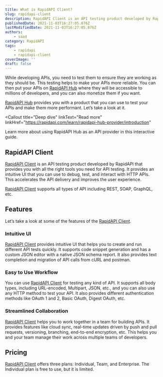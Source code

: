 ```yaml
---
title: What is RapidAPI Client?
slug: rapidapi-client
description: RapidAPI Client is an API testing product developed by RapidAPI that provides you with all the right tools you need for API testing.
publishedDate: 2021-11-03T16:27:05.876Z
lastModifiedDate: 2021-11-03T16:27:05.876Z
authors:
    - saad
category: RapidAPI
tags:
    - rapidapi
    - rapidapi-client
coverImage: ''
draft: false
---
```


<Lead>

While developing APIs, you need to test them to ensure they are working as they should be. This testing helps to make your APIs more reliable. You can then put your APIs on [RapidAPI Hub](https://RapidAPI.com/hub?utm_source=RapidAPI.com/guides&utm_medium=DevRel&utm_campaign=DevRel) where they will be accessible to millions of developers, and you can also monetize them if you want.

</Lead>

[RapidAPI Hub](https://RapidAPI.com/hub?utm_source=RapidAPI.com/guides&utm_medium=DevRel&utm_campaign=DevRel) provides you with a product that you can use to test your APIs and make them more performant. Let’s take a look at it.

<Callout
  title="Deep dive"
  linkText="Read more"
  linkHref="https://rapidapi.com/learn/rapidapi-hub-provider/introduction"
>
  Learn more about using RapidAPI Hub as an API provider in this interactive guide.
</Callout>

## RapidAPI Client

[RapidAPI Client](https://RapidAPI.com/products/api-design?utm_source=RapidAPI.com/guides&utm_medium=DevRel&utm_campaign=DevRel) is an API testing product developed by RapidAPI that provides you with all the right tools you need for API testing. It provides an intuitive UI that you can use to debug, test, and interact with HTTP APIs. This accelerates the API delivery and improves the user experience.

[RapidAPI Client](https://RapidAPI.com/products/api-design?utm_source=RapidAPI.com/guides&utm_medium=DevRel&utm_campaign=DevRel) supports all types of API including REST, SOAP, GraphQL, etc.

## Features

Let’s take a look at some of the features of the [RapidAPI Client](https://RapidAPI.com/products/api-design?utm_source=RapidAPI.com/guides&utm_medium=DevRel&utm_campaign=DevRel).

### Intuitive UI

[RapidAPI Client](https://RapidAPI.com/products/api-design?utm_source=RapidAPI.com/guides&utm_medium=DevRel&utm_campaign=DevRel) provides intuitive UI that helps you to create and run different API tests quickly. It supports code snippet generation and has a custom JSON editor with a native JSON schema report. It also provides text completion and migration of API calls from cURL and postman.

### Easy to Use Workflow

You can use [RapidAPI Client](https://RapidAPI.com/products/api-design?utm_source=RapidAPI.com/guides&utm_medium=DevRel&utm_campaign=DevRel) for testing any kind of API. It supports all body types, including URL-encoded, Multipart, JSON, etc., and you can also use any HTTP method to test your API. It also provides different authentication methods like OAuth 1 and 2, Basic OAuth, Digest OAuth, etc.

### Streamlined Collaboration

[RapidAPI Client](https://RapidAPI.com/products/api-design?utm_source=RapidAPI.com/guides&utm_medium=DevRel&utm_campaign=DevRel) helps you to work together in a team for building APIs. It provides features like cloud sync, real-time updates driven by push and pull requests, versioning, branching, end-to-end encryption, etc. This helps you and your team manage their work across multiple teams of developers.

## Pricing

[RapidAPI Client](https://RapidAPI.com/products/api-design?utm_source=RapidAPI.com/guides&utm_medium=DevRel&utm_campaign=DevRel) offers three plans: Individual, Team, and Enterprise. The Individual plan is free to use, but it is limited.
